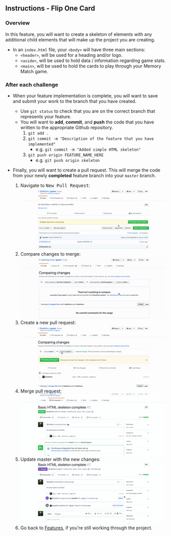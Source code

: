 Instructions - Flip One Card
--

### Overview

In this feature, you will want to create a skeleton of elements with any additional child elements that will make up the project you are creating.

- In an `index.html` file, your `<body>` will have three main sections:
  - `<header>`, will be used for a heading and/or logo.
  - `<aside>`, will be used to hold data / information regarding game stats.
  - `<main>`, will be used to hold the cards to play through your Memory Match game.

<!-- TODO Will have design docs located here -->


### After each challenge

- When your feature implementation is complete, you will want to save and submit your work to the branch that you have created.
  - Use `git status` to check that you are on the correct branch that represents your feature.
  - You will want to **add**, **commit**, and **push** the code that you have written to the appropriate Github repository.
    1. `git add .`
    2. `git commit -m "Description of the feature that you have implemented"`
       - e.g. `git commit -m "Added simple HTML skeleton"`
    3. `git push origin FEATURE_NAME_HERE`
       - e.g. `git push origin skeleton`

- Finally, you will want to create a pull request. This will merge the code from your newly **completed** feature branch into your `master` branch.

  1. Navigate to <kbd>New Pull Request</kbd>:
  ![Navigate to pull requests](../tutorial/images/navigate-to-pull-request.gif)
  2. Compare changes to merge: 
  ![Compare changes to merge](../tutorial/images/compare-changes.gif)
  3. Create a new pull request:
  ![Create new pull request](../tutorial/images/create-pull-request.gif)
  4. Merge pull request:
  ![Merge pull request](../tutorial/images/merge-pull-request.gif)
  5. Update master with the new changes:
  ![Update master](../tutorial/images/pull-new-changes.gif)
  6. Go back to [Features](../../README.md), if you're still working through the project.